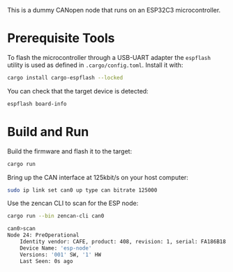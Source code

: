 This is a dummy CANopen node that runs on an ESP32C3 microcontroller.

# Prerequisite Tools

To flash the microcontroller through a USB-UART adapter the `espflash` utility is used as defined in `.cargo/config.toml`.
Install it with:
```bash
cargo install cargo-espflash --locked
```

You can check that the target device is detected:
```bash
espflash board-info
```

# Build and Run
Build the firmware and flash it to the target:
```bash
cargo run
```

Bring up the CAN interface at 125kbit/s on your host computer:
```bash
sudo ip link set can0 up type can bitrate 125000
```

Use the zencan CLI to scan for the ESP node:
```bash
cargo run --bin zencan-cli can0

can0>scan                                                                                  Nodes: 1
Node 24: PreOperational
    Identity vendor: CAFE, product: 408, revision: 1, serial: FA186B18
    Device Name: 'esp-node'
    Versions: '001' SW, '1' HW
    Last Seen: 0s ago
```
